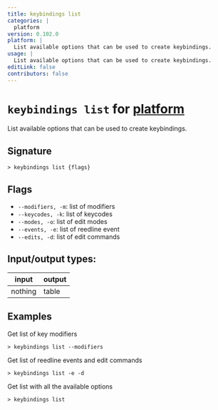 ```yaml
---
title: keybindings list
categories: |
  platform
version: 0.102.0
platform: |
  List available options that can be used to create keybindings.
usage: |
  List available options that can be used to create keybindings.
editLink: false
contributors: false
---
```

<!-- This file is automatically generated. Please edit the command in https://github.com/nushell/nushell instead. -->

# `keybindings list` for [platform](/commands/categories/platform.md)

<div class='command-title'>List available options that can be used to create keybindings.</div>

## Signature

```> keybindings list {flags} ```

## Flags

 -  `--modifiers, -m`: list of modifiers
 -  `--keycodes, -k`: list of keycodes
 -  `--modes, -o`: list of edit modes
 -  `--events, -e`: list of reedline event
 -  `--edits, -d`: list of edit commands


## Input/output types:

| input   | output |
| ------- | ------ |
| nothing | table  |

## Examples

Get list of key modifiers
```nu
> keybindings list --modifiers

```

Get list of reedline events and edit commands
```nu
> keybindings list -e -d

```

Get list with all the available options
```nu
> keybindings list

```
